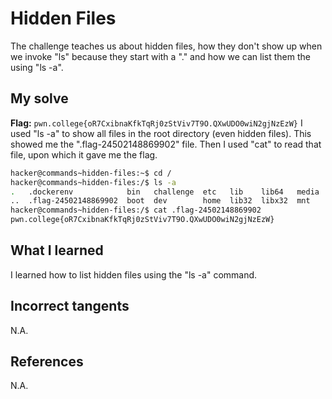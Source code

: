 # Hidden Files
The challenge teaches us about hidden files, how they don't show up when we invoke "ls" because they start with a "." and how we can list them the using "ls -a".

## My solve
**Flag:** `pwn.college{oR7CxibnaKfkTqRj0zStViv7T9O.QXwUDO0wiN2gjNzEzW}`
I used "ls -a" to show all files in the root directory (even hidden files). This showed me the ".flag-24502148869902" file. Then I used "cat" to read that file, upon which it gave me the flag.

```bash
hacker@commands~hidden-files:~$ cd /
hacker@commands~hidden-files:/$ ls -a
.   .dockerenv            bin   challenge  etc   lib    lib64   media  nix  proc  run   srv  tmp  var
..  .flag-24502148869902  boot  dev        home  lib32  libx32  mnt    opt  root  sbin  sys  usr
hacker@commands~hidden-files:/$ cat .flag-24502148869902
pwn.college{oR7CxibnaKfkTqRj0zStViv7T9O.QXwUDO0wiN2gjNzEzW}
```

## What I learned
I learned how to list hidden files using the "ls -a" command.

## Incorrect tangents
N.A.

## References
N.A.
